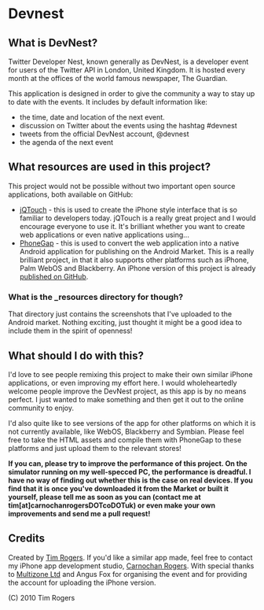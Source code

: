 Devnest
============

What is DevNest?
-----------------

Twitter Developer Nest, known generally as DevNest, is a developer event for users of the Twitter API in London, United 
Kingdom. It is hosted every month at the offices of the world famous newspaper, The Guardian.

This application is designed in order to give the community a way to stay up to date with the events. It includes by 
default information like:

- the time, date and location of the next event.
- discussion on Twitter about the events using the hashtag #devnest
- tweets from the official DevNest account, @devnest
- the agenda of the next event

What resources are used in this project?
----------------------------------------

This project would not be possible without two important open source applications, both available on GitHub:

- [jQTouch](http://github.com/senchalabs/jQTouch) - this is used to create the iPhone style interface that is so 
familiar to developers today. jQTouch is a really great project and I would encourage everyone to use it. It's brilliant 
whether you want to create web applications or even native applications using...
- [PhoneGap](http://github.com/sintaxi/phonegap) - this is used to convert the web application into a native Android application for publishing on the Android Market. This is a really brilliant project, in that it also supports other platforms such as iPhone, Palm WebOS and Blackberry. An iPhone version of this project is already [published on GitHub](http://github.com/timrogers/devnest-iphone).

### What is the _resources directory for though?

That directory just contains the screenshots that I've uploaded to the Android market. Nothing exciting, just thought it might be a good idea to include them in the spirit of openness!

What should I do with this?
---------------------------

I'd love to see people remixing this project to make their own similar iPhone applications, or even improving my effort 
here. I would wholeheartedly welcome people improve the DevNest project, as this app is by no means perfect. I just 
wanted to make something and then get it out to the online community to enjoy.

I'd also quite like to see versions of the app for other platforms on which it is not currently available, like WebOS, Blackberry and Symbian. Please feel free to take the HTML assets and compile them with PhoneGap to these platforms and just upload them to the relevant stores!

__If you can, please try to improve the performance of this project. On the simulator running on my well-specced PC, the performance is dreadful. I have no way of finding out whether this is the case on real devices. If you find that it is once you've downloaded it from the Market or built it yourself, please tell me as soon as you can (contact me at tim[at]carnochanrogersDOTcoDOTuk) or even make your own improvements and send me a pull request!__

Credits
--------

Created by [Tim Rogers](http://www.tim-rogers.co.uk). If you'd like a similar app made, feel free to contact my iPhone 
app development studio, [Carnochan Rogers](http://www.carnochanrogers.co.uk).
With special thanks to [Multizone Ltd](http://www.multizone.co.uk) and Angus Fox for organising the event and for 
providing the account for uploading the iPhone version.

(C) 2010 Tim Rogers
